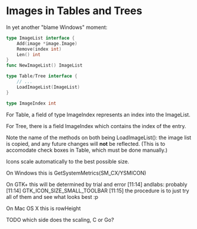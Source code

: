 # Images in Tables and Trees

In yet another "blame Windows" moment:

```go
type ImageList interface {
	Add(image *image.Image)
	Remove(index int)
	Len() int
}
func NewImageList() ImageList

type Table/Tree interface {
	// ...
	LoadImageList(ImageList)
}

type ImageIndex int
```

For Table, a field of type ImageIndex represents an index into the ImageList.

For Tree, there is a field ImageIndex which contains the index of the entry.

Note the name of the methods on both being LoadImageList(): the image list is copied, and any future changes will **not** be reflected. (This is to accomodate check boxes in Table, which must be done manually.)

Icons scale automatically to the best possible size.

On Windows this is GetSystemMetrics(SM_CX/YSMICON)

On GTK+ this will be determined by trial and error
	[11:14] <LiamW> andlabs: probably
	[11:14] <LiamW> GTK_ICON_SIZE_SMALL_TOOLBAR
	[11:15] <baedert> the procedure is to just try all of them and see what looks best :p

On Mac OS X this is rowHeight

TODO which side does the scaling, C or Go?
